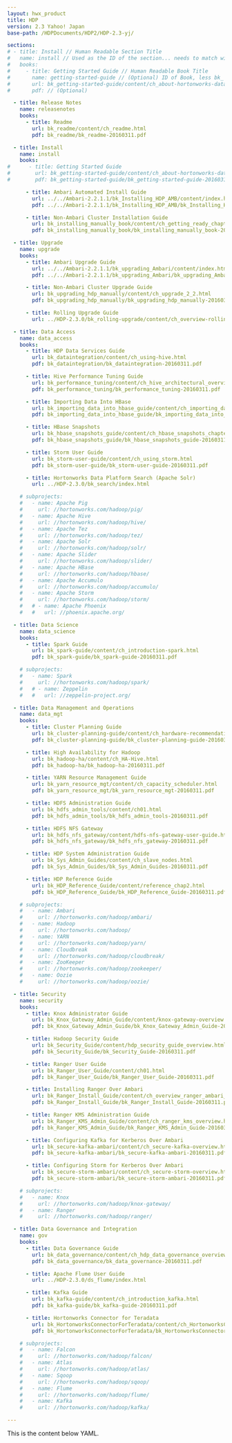 ```yaml
---
layout: hwx_product
title: HDP
version: 2.3 Yahoo! Japan
base-path: /HDPDocuments/HDP2/HDP-2.3-yj/

sections:
# - title: Install // Human Readable Section Title
#   name: install // Used as the ID of the section... needs to match with CSS
#   books:
#     - title: Getting Started Guide // Human Readable Book Title
#       name: getting-started-guide // (Optional) ID of Book, less bk_
#       url: bk_getting-started-guide/content/ch_about-hortonworks-data-platform.html // URL of Book Content... relates to auto-generated book contents
#       pdf: // (Optional)

  - title: Release Notes
    name: releasenotes
    books:
      - title: Readme
        url: bk_readme/content/ch_readme.html
        pdf: bk_readme/bk_readme-20160311.pdf

  - title: Install
    name: install
    books:
#      - title: Getting Started Guide
#        url: bk_getting-started-guide/content/ch_about-hortonworks-data-platform.html
#        pdf: bk_getting-started-guide/bk_getting-started-guide-20160311.pdf

      - title: Ambari Automated Install Guide
        url: ../../Ambari-2.2.1.1/bk_Installing_HDP_AMB/content/index.html
        pdf: ../../Ambari-2.2.1.1/bk_Installing_HDP_AMB/bk_Installing_HDP_AMB-20160307.pdf

      - title: Non-Ambari Cluster Installation Guide
        url: bk_installing_manually_book/content/ch_getting_ready_chapter.html
        pdf: bk_installing_manually_book/bk_installing_manually_book-20160311.pdf

  - title: Upgrade
    name: upgrade
    books:
      - title: Ambari Upgrade Guide
        url: ../../Ambari-2.2.1.1/bk_upgrading_Ambari/content/index.html
        pdf: ../../Ambari-2.2.1.1/bk_upgrading_Ambari/bk_upgrading_Ambari-20160307.pdf

      - title: Non-Ambari Cluster Upgrade Guide
        url: bk_upgrading_hdp_manually/content/ch_upgrade_2_2.html
        pdf: bk_upgrading_hdp_manually/bk_upgrading_hdp_manually-20160311.pdf

      - title: Rolling Upgrade Guide
        url: ../HDP-2.3.0/bk_rolling-upgrade/content/ch_overview-rolling-upgrade.xml.html

  - title: Data Access
    name: data_access
    books:
      - title: HDP Data Services Guide
        url: bk_dataintegration/content/ch_using-hive.html
        pdf: bk_dataintegration/bk_dataintegration-20160311.pdf

      - title: Hive Performance Tuning Guide
        url: bk_performance_tuning/content/ch_hive_architectural_overview.html
        pdf: bk_performance_tuning/bk_performance_tuning-20160311.pdf

      - title: Importing Data Into HBase
        url: bk_importing_data_into_hbase_guide/content/ch_importing_data_into_hbase_chapter.html
        pdf: bk_importing_data_into_hbase_guide/bk_importing_data_into_hbase_guide-20160311.pdf

      - title: HBase Snapshots
        url: bk_hbase_snapshots_guide/content/ch_hbase_snapshots_chapter.html
        pdf: bk_hbase_snapshots_guide/bk_hbase_snapshots_guide-20160311.pdf

      - title: Storm User Guide
        url: bk_storm-user-guide/content/ch_using_storm.html
        pdf: bk_storm-user-guide/bk_storm-user-guide-20160311.pdf

      - title: Hortonworks Data Platform Search (Apache Solr)
        url: ../HDP-2.3.0/bk_search/index.html

    # subprojects:
    #   - name: Apache Pig
    #     url: //hortonworks.com/hadoop/pig/
    #   - name: Apache Hive
    #     url: //hortonworks.com/hadoop/hive/
    #   - name: Apache Tez
    #     url: //hortonworks.com/hadoop/tez/
    #   - name: Apache Solr
    #     url: //hortonworks.com/hadoop/solr/
    #   - name: Apache Slider
    #     url: //hortonworks.com/hadoop/slider/
    #   - name: Apache HBase
    #     url: //hortonworks.com/hadoop/hbase/
    #   - name: Apache Accumulo
    #     url: //hortonworks.com/hadoop/accumulo/
    #   - name: Apache Storm
    #     url: //hortonworks.com/hadoop/storm/
    #   # - name: Apache Phoenix
    #   #   url: //phoenix.apache.org/

  - title: Data Science
    name: data_science
    books:
      - title: Spark Guide
        url: bk_spark-guide/content/ch_introduction-spark.html
        pdf: bk_spark-guide/bk_spark-guide-20160311.pdf

    # subprojects:
    #   - name: Spark
    #     url: //hortonworks.com/hadoop/spark/
    #   # - name: Zeppelin
    #   #   url: //zeppelin-project.org/

  - title: Data Management and Operations
    name: data_mgt
    books:
      - title: Cluster Planning Guide
        url: bk_cluster-planning-guide/content/ch_hardware-recommendations_chapter.html
        pdf: bk_cluster-planning-guide/bk_cluster-planning-guide-20160311.pdf

      - title: High Availability for Hadoop
        url: bk_hadoop-ha/content/ch_HA-Hive.html
        pdf: bk_hadoop-ha/bk_hadoop-ha-20160311.pdf

      - title: YARN Resource Management Guide
        url: bk_yarn_resource_mgt/content/ch_capacity_scheduler.html
        pdf: bk_yarn_resource_mgt/bk_yarn_resource_mgt-20160311.pdf

      - title: HDFS Administration Guide
        url: bk_hdfs_admin_tools/content/ch01.html
        pdf: bk_hdfs_admin_tools/bk_hdfs_admin_tools-20160311.pdf

      - title: HDFS NFS Gateway
        url: bk_hdfs_nfs_gateway/content/hdfs-nfs-gateway-user-guide.html
        pdf: bk_hdfs_nfs_gateway/bk_hdfs_nfs_gateway-20160311.pdf

      - title: HDP System Administration Guide
        url: bk_Sys_Admin_Guides/content/ch_slave_nodes.html
        pdf: bk_Sys_Admin_Guides/bk_Sys_Admin_Guides-20160311.pdf

      - title: HDP Reference Guide
        url: bk_HDP_Reference_Guide/content/reference_chap2.html
        pdf: bk_HDP_Reference_Guide/bk_HDP_Reference_Guide-20160311.pdf

    # subprojects:
    #   - name: Ambari
    #     url: //hortonworks.com/hadoop/ambari/
    #   - name: Hadoop
    #     url: //hortonworks.com/hadoop/
    #   - name: YARN
    #     url: //hortonworks.com/hadoop/yarn/
    #   - name: Cloudbreak
    #     url: //hortonworks.com/hadoop/cloudbreak/
    #   - name: ZooKeeper
    #     url: //hortonworks.com/hadoop/zookeeper/
    #   - name: Oozie
    #     url: //hortonworks.com/hadoop/oozie/

  - title: Security
    name: security
    books:
      - title: Knox Administrator Guide
        url: bk_Knox_Gateway_Admin_Guide/content/knox-gateway-overview.html
        pdf: bk_Knox_Gateway_Admin_Guide/bk_Knox_Gateway_Admin_Guide-20160311.pdf

      - title: Hadoop Security Guide
        url: bk_Security_Guide/content/hdp_security_guide_overview.html
        pdf: bk_Security_Guide/bk_Security_Guide-20160311.pdf

      - title: Ranger User Guide
        url: bk_Ranger_User_Guide/content/ch01.html
        pdf: bk_Ranger_User_Guide/bk_Ranger_User_Guide-20160311.pdf

      - title: Installing Ranger Over Ambari
        url: bk_Ranger_Install_Guide/content/ch_overview_ranger_ambari_install.html
        pdf: bk_Ranger_Install_Guide/bk_Ranger_Install_Guide-20160311.pdf

      - title: Ranger KMS Administration Guide
        url: bk_Ranger_KMS_Admin_Guide/content/ch_ranger_kms_overview.html
        pdf: bk_Ranger_KMS_Admin_Guide/bk_Ranger_KMS_Admin_Guide-20160311.pdf

      - title: Configuring Kafka for Kerberos Over Ambari
        url: bk_secure-kafka-ambari/content/ch_secure-kafka-overview.html
        pdf: bk_secure-kafka-ambari/bk_secure-kafka-ambari-20160311.pdf

      - title: Configuring Storm for Kerberos Over Ambari
        url: bk_secure-storm-ambari/content/ch_secure-storm-overview.html
        pdf: bk_secure-storm-ambari/bk_secure-storm-ambari-20160311.pdf

    # subprojects:
    #   - name: Knox
    #     url: //hortonworks.com/hadoop/knox-gateway/
    #   - name: Ranger
    #     url: //hortonworks.com/hadoop/ranger/

  - title: Data Governance and Integration
    name: gov
    books:
      - title: Data Governance Guide
        url: bk_data_governance/content/ch_hdp_data_governance_overview.html
        pdf: bk_data_governance/bk_data_governance-20160311.pdf

      - title: Apache Flume User Guide
        url: ../HDP-2.3.0/ds_flume/index.html

      - title: Kafka Guide
        url: bk_kafka-guide/content/ch_introduction_kafka.html
        pdf: bk_kafka-guide/bk_kafka-guide-20160311.pdf

      - title: Hortonworks Connector for Teradata
        url: bk_HortonworksConnectorForTeradata/content/ch_HortonworksConnectorForTeradata.html
        pdf: bk_HortonworksConnectorForTeradata/bk_HortonworksConnectorForTeradata-20151008.pdf

    # subprojects:
    #   - name: Falcon
    #     url: //hortonworks.com/hadoop/falcon/
    #   - name: Atlas
    #     url: //hortonworks.com/hadoop/atlas/
    #   - name: Sqoop
    #     url: //hortonworks.com/hadoop/sqoop/
    #   - name: Flume
    #     url: //hortonworks.com/hadoop/flume/
    #   - name: Kafka
    #     url: //hortonworks.com/hadoop/kafka/

---
```


This is the content below YAML.
